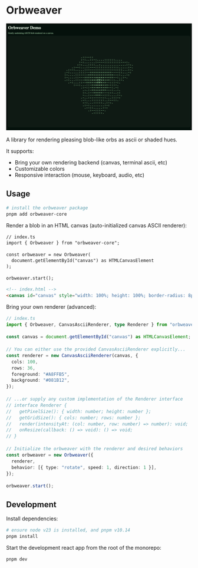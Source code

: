 # Orbweaver

![orbweaver-demo](https://raw.githubusercontent.com/cephalization/orbweaver/refs/heads/main/assets/demo.gif)

A library for rendering pleasing blob-like orbs as ascii or shaded hues.

It supports:

- Bring your own rendering backend (canvas, terminal ascii, etc)
- Customizable colors
- Responsive interaction (mouse, keyboard, audio, etc)

## Usage

```bash
# install the orbweaver package
pnpm add orbweaver-core
```

Render a blob in an HTML canvas (auto-initialized canvas ASCII renderer):

```tsx
// index.ts
import { Orbweaver } from "orbweaver-core";

const orbweaver = new Orbweaver(
  document.getElementById("canvas") as HTMLCanvasElement
);

orbweaver.start();
```

```html
<!-- index.html -->
<canvas id="canvas" style="width: 100%; height: 100%; border-radius: 8px; border: 1px solid #1E3A2F; background: #081B12;"></canvas>
```

Bring your own renderer (advanced):

```ts
// index.ts
import { Orbweaver, CanvasAsciiRenderer, type Renderer } from "orbweaver-core";

const canvas = document.getElementById("canvas") as HTMLCanvasElement;

// You can either use the provided CanvasAsciiRenderer explicitly...
const renderer = new CanvasAsciiRenderer(canvas, {
  cols: 100,
  rows: 36,
  foreground: "#A8FFB5",
  background: "#081B12",
});

// ...or supply any custom implementation of the Renderer interface
// interface Renderer {
//   getPixelSize(): { width: number; height: number };
//   getGridSize(): { cols: number; rows: number };
//   render(intensityAt: (col: number, row: number) => number): void;
//   onResize(callback: () => void): () => void;
// }

// Initialize the orbweaver with the renderer and desired behaviors
const orbweaver = new Orbweaver({
  renderer,
  behavior: [{ type: "rotate", speed: 1, direction: 1 }],
});

orbweaver.start();
```

## Development

Install dependencies:

```bash
# ensure node v23 is installed, and pnpm v10.14
pnpm install
```

Start the development react app from the root of the monorepo:

```bash
pnpm dev
```
